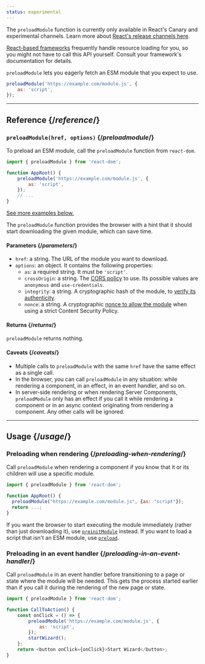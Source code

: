 ```yaml
---
status: experimental
---
```


<Canary>

The `preloadModule` function is currently only available in React's Canary and experimental channels. Learn more about [React's release channels here](https://react.dev/community/versioning-policy#all-release-channels).

</Canary>

<Note>

[React-based frameworks](../../learn/start-a-new-react-project) frequently handle resource loading for you, so you might not have to call this API yourself. Consult your framework's documentation for details.

</Note>

<Intro>

`preloadModule` lets you eagerly fetch an ESM module that you expect to use.

```js
preloadModule('https://example.com/module.js', {
    as: 'script',
});
```

</Intro>

<InlineToc />

---

## Reference {/_reference_/}

### `preloadModule(href, options)` {/_preloadmodule_/}

To preload an ESM module, call the `preloadModule` function from `react-dom`.

```js
import { preloadModule } from 'react-dom';

function AppRoot() {
    preloadModule('https://example.com/module.js', {
        as: 'script',
    });
    // ...
}
```

[See more examples below.](#usage)

The `preloadModule` function provides the browser with a hint that it should start downloading the given module, which can save time.

#### Parameters {/_parameters_/}

-   `href`: a string. The URL of the module you want to download.
-   `options`: an object. It contains the following properties:
    -   `as`: a required string. It must be `'script'`.
    -   `crossOrigin`: a string. The [CORS policy](https://developer.mozilla.org/en-US/docs/Web/HTML/Attributes/crossorigin) to use. Its possible values are `anonymous` and `use-credentials`.
    -   `integrity`: a string. A cryptographic hash of the module, to [verify its authenticity](https://developer.mozilla.org/en-US/docs/Web/Security/Subresource_Integrity).
    -   `nonce`: a string. A cryptographic [nonce to allow the module](https://developer.mozilla.org/en-US/docs/Web/HTML/Global_attributes/nonce) when using a strict Content Security Policy.

#### Returns {/_returns_/}

`preloadModule` returns nothing.

#### Caveats {/_caveats_/}

-   Multiple calls to `preloadModule` with the same `href` have the same effect as a single call.
-   In the browser, you can call `preloadModule` in any situation: while rendering a component, in an effect, in an event handler, and so on.
-   In server-side rendering or when rendering Server Components, `preloadModule` only has an effect if you call it while rendering a component or in an async context originating from rendering a component. Any other calls will be ignored.

---

## Usage {/_usage_/}

### Preloading when rendering {/_preloading-when-rendering_/}

Call `preloadModule` when rendering a component if you know that it or its children will use a specific module.

```js
import { preloadModule } from 'react-dom';

function AppRoot() {
  preloadModule("https://example.com/module.js", {as: "script"});
  return ...;
}
```

If you want the browser to start executing the module immediately (rather than just downloading it), use [`preinitModule`](/reference/react-dom/preinitModule) instead. If you want to load a script that isn't an ESM module, use [`preload`](/reference/react-dom/preload).

### Preloading in an event handler {/_preloading-in-an-event-handler_/}

Call `preloadModule` in an event handler before transitioning to a page or state where the module will be needed. This gets the process started earlier than if you call it during the rendering of the new page or state.

```js
import { preloadModule } from 'react-dom';

function CallToAction() {
    const onClick = () => {
        preloadModule('https://example.com/module.js', {
            as: 'script',
        });
        startWizard();
    };
    return <button onClick={onClick}>Start Wizard</button>;
}
```
